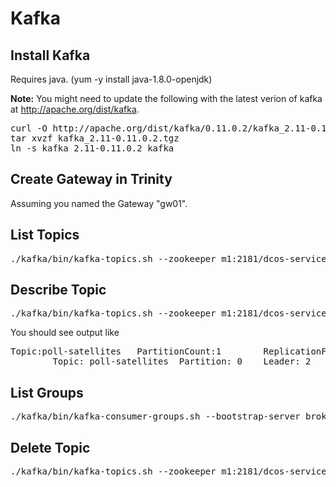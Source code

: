 # Kafka


## Install Kafka

Requires java. (yum -y install java-1.8.0-openjdk)

**Note:** You might need to update the following with the latest verion of kafka at http://apache.org/dist/kafka.

<pre>
curl -O http://apache.org/dist/kafka/0.11.0.2/kafka_2.11-0.11.0.2.tgz
tar xvzf kafka_2.11-0.11.0.2.tgz
ln -s kafka_2.11-0.11.0.2 kafka
</pre>

## Create Gateway in Trinity

Assuming you named the Gateway "gw01".

## List Topics
<pre>
./kafka/bin/kafka-topics.sh --zookeeper m1:2181/dcos-service-hub-gw01 --list
</pre>

## Describe Topic

<pre>
./kafka/bin/kafka-topics.sh --zookeeper m1:2181/dcos-service-hub-gw01 --describe --topic poll-satellites
</pre>

You should see output like
<pre>
Topic:poll-satellites   PartitionCount:1        ReplicationFactor:1     Configs:
        Topic: poll-satellites  Partition: 0    Leader: 2       Replicas: 2     Isr: 2
</pre>


## List Groups

<pre>
./kafka/bin/kafka-consumer-groups.sh --bootstrap-server broker.hub-gw01.l4lb.thisdcos.directory:9092  --list
</pre>


## Delete Topic

<pre>
./kafka/bin/kafka-topics.sh --zookeeper m1:2181/dcos-service-hub-gw01 --delete --topic poll-satellites
</pre>

